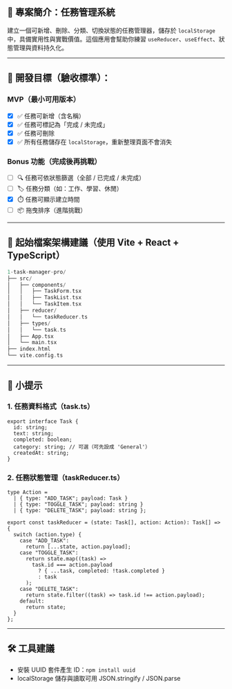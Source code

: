 ## 🧠 專案簡介：任務管理系統

建立一個可新增、刪除、分類、切換狀態的任務管理器，儲存於 `localStorage` 中，具備實用性與實戰價值。這個應用會幫助你練習 `useReducer`、`useEffect`、狀態管理與資料持久化。

---

## 🎯 開發目標（驗收標準）：

### MVP（最小可用版本）

- [x] ✅ 任務可新增（含名稱）
- [x] ✅ 任務可標記為「完成 / 未完成」
- [x] ✅ 任務可刪除
- [x] ✅ 所有任務儲存在 `localStorage`，重新整理頁面不會消失

### Bonus 功能（完成後再挑戰）

- [ ] 🔍 任務可依狀態篩選（全部 / 已完成 / 未完成）
- [ ] 🏷️ 任務分類（如：工作、學習、休閒）
- [x] ⏱️ 任務可顯示建立時間
- [ ] 📦 拖曳排序（進階挑戰）

---

## 🔧 起始檔案架構建議（使用 Vite + React + TypeScript）

```cpp
1-task-manager-pro/
├── src/
│   ├── components/
│   │   ├── TaskForm.tsx
│   │   ├── TaskList.tsx
│   │   └── TaskItem.tsx
│   ├── reducer/
│   │   └── taskReducer.ts
│   ├── types/
│   │   └── task.ts
│   ├── App.tsx
│   └── main.tsx
├── index.html
└── vite.config.ts
```

---

## 🧩 小提示

### 1. 任務資料格式（task.ts）

```tsx
export interface Task {
  id: string;
  text: string;
  completed: boolean;
  category: string; // 可選（可先設成 'General'）
  createdAt: string;
}
```

### 2. 任務狀態管理（taskReducer.ts）

```tsx
type Action =
  | { type: "ADD_TASK"; payload: Task }
  | { type: "TOGGLE_TASK"; payload: string }
  | { type: "DELETE_TASK"; payload: string };

export const taskReducer = (state: Task[], action: Action): Task[] => {
  switch (action.type) {
    case "ADD_TASK":
      return [...state, action.payload];
    case "TOGGLE_TASK":
      return state.map((task) =>
        task.id === action.payload
          ? { ...task, completed: !task.completed }
          : task
      );
    case "DELETE_TASK":
      return state.filter((task) => task.id !== action.payload);
    default:
      return state;
  }
};
```

---

## 🛠️ 工具建議

- 安裝 UUID 套件產生 ID：`npm install uuid`
- localStorage 儲存與讀取可用 JSON.stringify / JSON.parse
